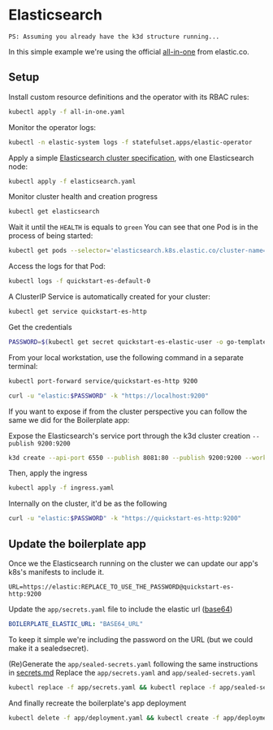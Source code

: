 # Elasticsearch

`PS: Assuming you already have the k3d structure running...`

In this simple example we're using the official [all-in-one](https://www.elastic.co/guide/en/cloud-on-k8s/master/k8s-quickstart.html) from elastic.co.

## Setup

Install custom resource definitions and the operator with its RBAC rules:

```bash
kubectl apply -f all-in-one.yaml
```

Monitor the operator logs:

```bash
kubectl -n elastic-system logs -f statefulset.apps/elastic-operator
```

Apply a simple [Elasticsearch cluster specification](https://www.elastic.co/guide/en/cloud-on-k8s/master/k8s-deploy-elasticsearch.html), with one Elasticsearch node:

```bash
kubectl apply -f elasticsearch.yaml
```

Monitor cluster health and creation progress

```bash
kubectl get elasticsearch
```

Wait it until the `HEALTH` is equals to `green`
You can see that one Pod is in the process of being started:

```bash
kubectl get pods --selector='elasticsearch.k8s.elastic.co/cluster-name=quickstart'
```

Access the logs for that Pod:

```bash
kubectl logs -f quickstart-es-default-0
```

A ClusterIP Service is automatically created for your cluster:

```bash
kubectl get service quickstart-es-http
```

Get the credentials

```bash
PASSWORD=$(kubectl get secret quickstart-es-elastic-user -o go-template='{{.data.elastic | base64decode}}')
```

From your local workstation, use the following command in a separate terminal:

```bash
kubectl port-forward service/quickstart-es-http 9200
```

```bash
curl -u "elastic:$PASSWORD" -k "https://localhost:9200"
```

If you want to expose if from the cluster perspective you can follow the same we did for the Boilerplate app:

Expose the Elasticsearch's service port through the k3d cluster creation `--publish 9200:9200`

```bash
k3d create --api-port 6550 --publish 8081:80 --publish 9200:9200 --workers 2
```

Then, apply the ingress

```bash
kubectl apply -f ingress.yaml
```

Internally on the cluster, it'd be as the following

```bash
curl -u "elastic:$PASSWORD" -k "https://quickstart-es-http:9200"
```

## Update the boilerplate app

Once we the Elasticsearch running on the cluster we can update our app's k8s's manifests to include it.

`URL=https://elastic:REPLACE_TO_USE_THE_PASSWORD@quickstart-es-http:9200`

Update the `app/secrets.yaml` file to include the elastic url ([base64](../secrets.md))

```yaml
BOILERPLATE_ELASTIC_URL: "BASE64_URL"
```

To keep it simple we're including the password on the URL (but we could make it a sealedsecret).

(Re)Generate the `app/sealed-secrets.yaml` following the same instructions in [secrets.md](../secrets.md)
Replace the `app/secrets.yaml` and `app/sealed-secrets.yaml`

```bash
kubectl replace -f app/secrets.yaml && kubectl replace -f app/sealed-secrets.yaml
```

And finally recreate the boilerplate's app deployment

```bash
kubectl delete -f app/deployment.yaml && kubectl create -f app/deployment.yaml
```
